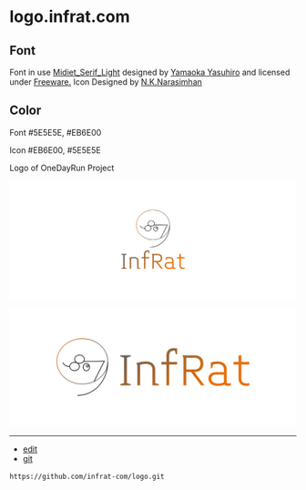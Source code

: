 # logo.infrat.com



## Font


Font in use <a target="_blank" href="http://www.yoworks.com/midiet/index.html">Midiet_Serif_Light</a> designed by
<a target="_blank" href="http://www.yoworks.com/">Yamaoka Yasuhiro</a>
and licensed under
<a target="_blank" href="https://www.fontsquirrel.com/license/midiet">Freeware.</a>
Icon Designed by
<a target="_blank" href="https://thenounproject.com/animnarsi@yahoo.com">N.K.Narasimhan</a>



## Color


Font
#5E5E5E, #EB6E00


Icon
#EB6E00, #5E5E5E



Logo of OneDayRun Project

![1/cover.png](1/cover.png)

![2/cover.png](2/cover.png)

---
+ [edit](https://github.com/infrat-com/logo/edit/master/README.md)
+ [git](https://github.com/infrat-com/logo)
```
https://github.com/infrat-com/logo.git
```
